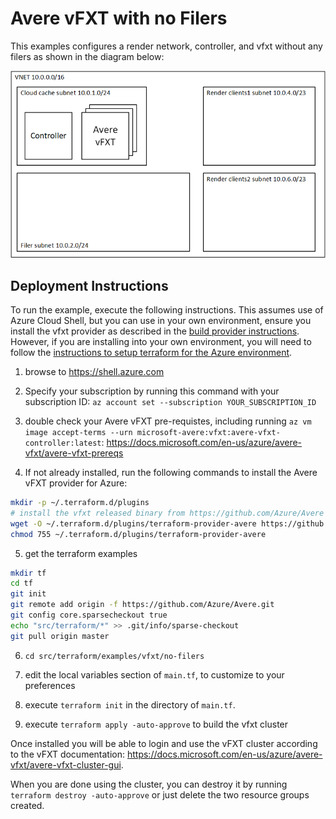 # Avere vFXT with no Filers

This examples configures a render network, controller, and vfxt without any filers as shown in the diagram below:

![The architecture with no filers](../../../../../docs/images/terraform/nofiler.png)

## Deployment Instructions

To run the example, execute the following instructions.  This assumes use of Azure Cloud Shell, but you can use in your own environment, ensure you install the vfxt provider as described in the [build provider instructions](../../../providers/terraform-provider-avere#build-the-terraform-provider-binary).  However, if you are installing into your own environment, you will need to follow the [instructions to setup terraform for the Azure environment](https://docs.microsoft.com/en-us/azure/terraform/terraform-install-configure).

1. browse to https://shell.azure.com

2. Specify your subscription by running this command with your subscription ID:  ```az account set --subscription YOUR_SUBSCRIPTION_ID```

3. double check your Avere vFXT pre-requistes, including running `az vm image accept-terms --urn microsoft-avere:vfxt:avere-vfxt-controller:latest`: https://docs.microsoft.com/en-us/azure/avere-vfxt/avere-vfxt-prereqs

4. If not already installed, run the following commands to install the Avere vFXT provider for Azure:
```bash
mkdir -p ~/.terraform.d/plugins
# install the vfxt released binary from https://github.com/Azure/Avere
wget -O ~/.terraform.d/plugins/terraform-provider-avere https://github.com/Azure/Avere/releases/download/tfprovider_v0.4.0/terraform-provider-avere
chmod 755 ~/.terraform.d/plugins/terraform-provider-avere
```

5. get the terraform examples
```bash
mkdir tf
cd tf
git init
git remote add origin -f https://github.com/Azure/Avere.git
git config core.sparsecheckout true
echo "src/terraform/*" >> .git/info/sparse-checkout
git pull origin master
```

6. `cd src/terraform/examples/vfxt/no-filers`

7. edit the local variables section of `main.tf`, to customize to your preferences

8. execute `terraform init` in the directory of `main.tf`.

9. execute `terraform apply -auto-approve` to build the vfxt cluster

Once installed you will be able to login and use the vFXT cluster according to the vFXT documentation: https://docs.microsoft.com/en-us/azure/avere-vfxt/avere-vfxt-cluster-gui.

When you are done using the cluster, you can destroy it by running `terraform destroy -auto-approve` or just delete the two resource groups created.